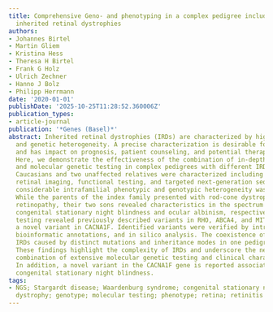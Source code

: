 ```yaml
---
title: Comprehensive Geno- and phenotyping in a complex pedigree including four different
  inherited retinal dystrophies
authors:
- Johannes Birtel
- Martin Gliem
- Kristina Hess
- Theresa H Birtel
- Frank G Holz
- Ulrich Zechner
- Hanno J Bolz
- Philipp Herrmann
date: '2020-01-01'
publishDate: '2025-10-25T11:28:52.360006Z'
publication_types:
- article-journal
publication: '*Genes (Basel)*'
abstract: Inherited retinal dystrophies (IRDs) are characterized by high clinical
  and genetic heterogeneity. A precise characterization is desirable for diagnosis
  and has impact on prognosis, patient counseling, and potential therapeutic options.
  Here, we demonstrate the effectiveness of the combination of in-depth retinal phenotyping
  and molecular genetic testing in complex pedigrees with different IRDs. Four affected
  Caucasians and two unaffected relatives were characterized including multimodal
  retinal imaging, functional testing, and targeted next-generation sequencing. A
  considerable intrafamilial phenotypic and genotypic heterogeneity was identified.
  While the parents of the index family presented with rod-cone dystrophy and ABCA4-related
  retinopathy, their two sons revealed characteristics in the spectrum of incomplete
  congenital stationary night blindness and ocular albinism, respectively. Molecular
  testing revealed previously described variants in RHO, ABCA4, and MITF as well as
  a novel variant in CACNA1F. Identified variants were verified by intrafamilial co-segregation,
  bioinformatic annotations, and in silico analysis. The coexistence of four independent
  IRDs caused by distinct mutations and inheritance modes in one pedigree is demonstrated.
  These findings highlight the complexity of IRDs and underscore the need for the
  combination of extensive molecular genetic testing and clinical characterization.
  In addition, a novel variant in the CACNA1F gene is reported associated with incomplete
  congenital stationary night blindness.
tags:
- NGS; Stargardt disease; Waardenburg syndrome; congenital stationary night blindness;
  dystrophy; genotype; molecular testing; phenotype; retina; retinitis pigmentosa
---
```

